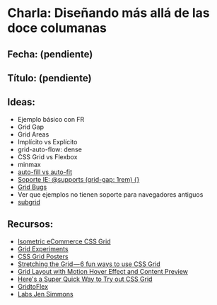 # Charla: Diseñando más allá de las doce columanas

## Fecha: (pendiente)
## Título: (pendiente)

## Ideas:

* Ejemplo básico con FR
* Grid Gap
* Grid Areas
* Implícito vs Explícito
* grid-auto-flow: dense
* CSS Grid vs Flexbox
* minmax
* [auto-fill vs auto-fit](https://css-tricks.com/auto-sizing-columns-css-grid-auto-fill-vs-auto-fit/)
* [Soporte IE: @supports (grid-gap: 1rem) {}](https://rachelandrew.co.uk/archives/2016/11/26/should-i-try-to-use-the-ie-implementation-of-css-grid-layout/) 
* [Grid Bugs](https://github.com/rachelandrew/gridbugs)
* Ver que ejemplos no tienen soporte para navegadores antiguos
* [subgrid](https://platform-status.mozilla.org/#css-subgrids)

## Recursos:

* [Isometric eCommerce CSS Grid](https://codepen.io/andybarefoot/pen/PBPrex/)
* [Grid Experiments](https://codepen.io/collection/DapBxW/2/#)
* [CSS Grid Posters](https://codepen.io/collection/nryRgw/#)
* [Stretching the Grid — 6 fun ways to use CSS Grid](https://medium.com/@andybarefoot/stretching-the-grid-5-fun-ways-to-use-css-grid-5931166f467f)
* [Grid Layout with Motion Hover Effect and Content Preview](https://tympanus.net/Development/GridLayoutMotion/)
* [Here's a Super Quick Way to Try out CSS Grid](http://jensimmons.com/post/aug-15-2017/heres-super-quick-way-try-out-css-grid)
* [GridtoFlex](https://www.gridtoflex.com/)
* [Labs Jen Simmons](https://labs.jensimmons.com/)

